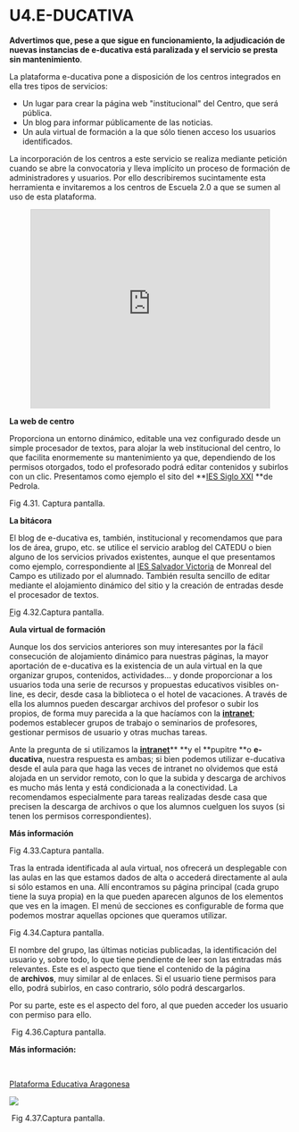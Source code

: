 
# U4.E-DUCATIVA

**Advertimos que, pese a que sigue en funcionamiento, la adjudicación de nuevas instancias de e-ducativa está paralizada y el servicio se presta sin mantenimiento**.

La plataforma e-ducativa pone a disposición de los centros integrados en ella tres tipos de servicios:

- Un lugar para crear la página web "institucional" del Centro, que será pública.
- Un blog para informar públicamente de las noticias.
- Un aula virtual de formación a la que sólo tienen acceso los usuarios identificados.

La incorporación de los centros a este servicio se realiza mediante petición cuando se abre la convocatoria y lleva implícito un proceso de formación de administradores y usuarios. Por ello describiremos sucintamente esta herramienta e invitaremos a los centros de Escuela 2.0 a que se sumen al uso de esta plataforma.

<iframe frameborder="0" height="356" marginheight="0" marginwidth="0" scrolling="no" src="http://www.slideshare.net/slideshow/embed_code/3113744" style="border-style: solid; border-color: #cccccc; border-width: 1px 1px 0px; margin-bottom: 5px; display: block; margin-left: auto; margin-right: auto;" width="427"></iframe>

**La web de centro**

Proporciona un entorno dinámico, editable una vez configurado desde un simple procesador de textos, para alojar la web institucional del centro, lo que facilita enormemente su mantenimiento ya que, dependiendo de los permisos otorgados, todo el profesorado podrá editar contenidos y subirlos con un clic. Presentamos como ejemplo el sito del **[IES Siglo XXI](http://e-ducativa.catedu.es/50011070/sitio/) **de Pedrola.

Fig 4.31. Captura pantalla.

**La bitácora**

El blog de e-ducativa es, también, institucional y recomendamos que para los de área, grupo, etc. se utilice el servicio arablog del CATEDU o bien alguno de los servicios privados existentes, aunque el que presentamos como ejemplo, correspondiente al [IES Salvador Victoria](http://e-ducativa.catedu.es/44004665/bitacora/) de Monreal del Campo es utilizado por el alumnado. También resulta sencillo de editar mediante el alojamiento dinámico del sitio y la creación de entradas desde el procesador de textos.

[F](http://e-ducativa.catedu.es/44004665/bitacora/)ig 4.32.Captura pantalla.

**Aula virtual de formación**

Aunque los dos servicios anteriores son muy interesantes por la fácil consecución de alojamiento dinámico para nuestras páginas, la mayor aportación de e-ducativa es la existencia de un aula virtual en la que organizar grupos, contenidos, actividades... y donde proporcionar a los usuarios toda una serie de recursos y propuestas educativos visibles on-line, es decir, desde casa la biblioteca o el hotel de vacaciones. A través de ella los alumnos pueden descargar archivos del profesor o subir los propios, de forma muy parecida a la que hacíamos con la ****[intranet](http://www.aularagon.org/Files/UserFiles/File/ESCUELA2.0/intranet.html)****; podemos establecer grupos de trabajo o seminarios de profesores, gestionar permisos de usuario y otras muchas tareas.

Ante la pregunta de si utilizamos la ****[intranet](http://www.aularagon.org/Files/UserFiles/File/ESCUELA2.0/intranet.html)****** **y el **pupitre **o **e-ducativa**, nuestra respuesta es ambas; si bien podemos utilizar e-ducativa desde el aula para que haga las veces de intranet no olvidemos que está alojada en un servidor remoto, con lo que la subida y descarga de archivos es mucho más lenta y está condicionada a la conectividad. La recomendamos especialmente para tareas realizadas desde casa que precisen la descarga de archivos o que los alumnos cuelguen los suyos (si tenen los permisos correspondientes).

**Más información**

Fig 4.33.Captura pantalla.

Tras la entrada identificada al aula virtual, nos ofrecerá un desplegable con las aulas en las que estamos dados de alta o accederá directamente al aula si sólo estamos en una. Allí encontramos su página principal (cada grupo tiene la suya propia) en la que pueden aparecen algunos de los elementos que ves en la imagen. El menú de secciones es configurable de forma que podemos mostrar aquellas opciones que queramos utilizar.

Fig 4.34.Captura pantalla.

El nombre del grupo, las últimas noticias publicadas, la identificación del usuario y, sobre todo, lo que tiene pendiente de leer son las entradas más relevantes. Este es el aspecto que tiene el contenido de la página de **archivos**, muy similar al de enlaces. Si el usuario tiene permisos para ello, podrá subirlos, en caso contrario, sólo podrá descargarlos.

Por su parte, este es el aspecto del foro, al que pueden acceder los usuario con permiso para ello.

 Fig 4.36.Captura pantalla.

**Más información:**

 

[Plataforma Educativa Aragonesa](http://e-ducativa.catedu.es/44700165/sitio/)


![](http://www.aularagon.org/Files/UserFiles/File/ESCUELA2.0/e-ducativa-verde.jpg)

 Fig 4.37.Captura pantalla.

 

 

